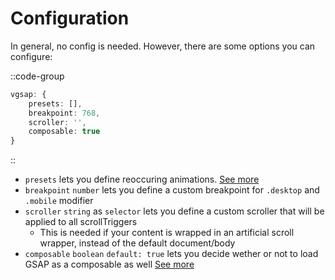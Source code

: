 # Configuration

In general, no config is needed. However, there are some options you can configure:

::code-group

```ts [nuxt.config.ts]
vgsap: {
	presets: [],
	breakpoint: 768,
	scroller: '',
	composable: true
}
```

::

- `presets` lets you define reoccuring animations. [See more](/usage/presets)
- `breakpoint` `number` lets you define a custom breakpoint for `.desktop` and `.mobile` modifier
- `scroller` `string` as `selector` lets you define a custom scroller that will be applied to all scrollTriggers
  - This is needed if your content is wrapped in an artificial scroll wrapper, instead of the default document/body
- `composable` `boolean` `default: true` lets you decide wether or not to load GSAP as a composable as well [See more](/usage/composable)
